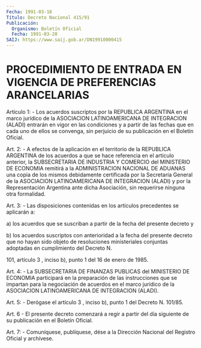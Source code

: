 ```yaml
---
Fecha: 1991-03-18
Título: Decreto Nacional 415/91
Publicación:
  Organismo: Boletín Oficial
  Fecha: 1991-03-20
SAIJ: https://www.saij.gob.ar/DN19910000415
---
```

# PROCEDIMIENTO DE ENTRADA EN VIGENCIA DE PREFERENCIAS ARANCELARIAS

<a id="1"></a>
Artículo  1:  -  Los  acuerdos  suscriptos  por  la  REPUBLICA ARGENTINA en el marco jurídico de la ASOCIACION LATINOAMERICANA  DE INTEGRACION  (ALADI)  entrarán  en  vigor  en  las  condiciones y a partir  de  las  fechas  que en cada uno de ellos se convenga,  sin perjuicio de su publicación en el Boletín Oficial.

<a id="2"></a>
Art.  2:  -  A efectos de la aplicación en el territorio de la REPUBLICA ARGENTINA  de los acuerdos a que se hace referencia en el artículo anterior, la  SUBSECRETARIA  DE  INDUSTRIA  Y COMERCIO del MINISTERIO  DE  ECONOMIA  remitirá a la ADMINISTRACION NACIONAL  DE ADUANAS  una copia de los mismos  debidamente  certificada  por  la Secretaría  General de la ASOCIACION LATINOAMERICANA DE INTEGRACION (ALADI) y por  la  Representación  Argentina ante dicha Asociación, sin requerirse ninguna otra formalidad.

<a id="3"></a>
Art.  3:  -  Las  disposiciones  contenidas  en  los artículos precedentes se aplicarán a:

a)  los  acuerdos  que  se  suscriban  a  partir  de la fecha  del presente decreto y

b)  los  acuerdos  suscriptos  con  anterioridad  a  la fecha  del presente    decreto  que  no  hayan  sido  objeto  de  resoluciones ministeriales  conjuntas  adoptadas  en cumplimiento del Decreto N.

101,  artículo 3 , inciso b), punto 1 del  16  de  enero  de  1985.

<a id="4"></a>
Art. 4: - La SUBSECRETARIA DE FINANZAS PUBLICAS del MINISTERIO DE ECONOMIA  participará en la preparación de las instrucciones que se impartan para  la  negociación  de acuerdos en el marco jurídico de   la  ASOCIACION  LATINOAMERICANA  DE    INTEGRACION    (ALADI).

<a id="5"></a>
Art.  5:  -  Derógase  el  artículo 3 , inciso b), punto 1 del Decreto N. 101/85.

<a id="6"></a>
Art. 6 - El presente decreto comenzará a regir a partir del día siguiente de su publicación en el Boletín Oficial.

<a id="7"></a>
Art. 7: - Comuníquese, publíquese, dése a la Dirección Nacional del Registro Oficial y archívese.